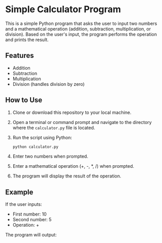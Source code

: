 # Simple Calculator Program

This is a simple Python program that asks the user to input two numbers and a mathematical operation (addition, subtraction, multiplication, or division). Based on the user's input, the program performs the operation and prints the result.

## Features
- Addition
- Subtraction
- Multiplication
- Division (handles division by zero)

## How to Use
1. Clone or download this repository to your local machine.
2. Open a terminal or command prompt and navigate to the directory where the `calculator.py` file is located.
3. Run the script using Python:

    ```bash
    python calculator.py
    ```

4. Enter two numbers when prompted.
5. Enter a mathematical operation (+, -, *, /) when prompted.
6. The program will display the result of the operation.

## Example

If the user inputs:
- First number: 10
- Second number: 5
- Operation: +

The program will output:

